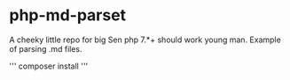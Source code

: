 # php-md-parset
A cheeky little repo for big Sen php 7.*+ should work young man. Example of parsing .md files.

'''
composer install
'''
